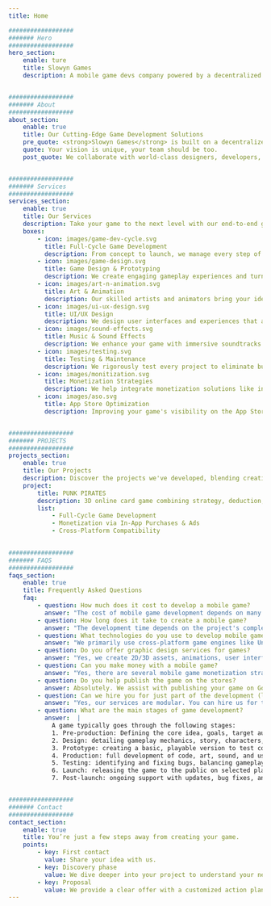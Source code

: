 ```yaml
---
title: Home

##################
####### Hero
##################
hero_section:
    enable: ture
    title: Slowyn Games
    description: A mobile game devs company powered by a decentralized network of top talent.


##################
####### About
##################    
about_section:
    enable: true
    title: Our Cutting-Edge Game Development Solutions
    pre_quote: <strong>Slowyn Games</strong> is built on a decentralized production model, designed to offer flexibility, responsiveness, and instant access to top specialized talent from around the world. For every project, we assemble a custom-built team, precisely tailored to the needs, goals, and style of the game to be developed.
    quote: Your vision is unique, your team should be too.
    post_quote: We collaborate with world-class designers, developers, and artists to deliver high-quality projects tailored to your vision. Acting as the bridge between creativity and execution, we ensure every game we craft captivates and inspires. 


##################
####### Services
##################  
services_section: 
    enable: true
    title: Our Services
    description: Take your game to the next level with our end-to-end gaming solutions.
    boxes:
        - icon: images/game-dev-cycle.svg
          title: Full-Cycle Game Development
          description: From concept to launch, we manage every step of the game development process. We deliver highperformance games using industry-leading tools like Unity and Unreal Engine. Our games are built to work seamlessly across platforms, including iOS and Android, ensuring maximum reach.
        - icon: images/game-design.svg
          title: Game Design & Prototyping
          description: We create engaging gameplay experiences and turn your ideas into tangible concepts. From mechanics to storytelling, we design fun and balanced games. Prototyping and Minimum Viable Products (MVPs) help test and refine your vision.
        - icon: images/art-n-animation.svg
          title: Art & Animation
          description: Our skilled artists and animators bring your ideas to life with stunning 2D/3D graphics, character designs, and cinematic animations that captivate players.
        - icon: images/ui-ux-design.svg
          title: UI/UX Design
          description: We design user interfaces and experiences that are sleek, intuitive, and optimized for mobile platforms, ensuring players enjoy seamless interactions with your game.
        - icon: images/sound-effects.svg
          title: Music & Sound Effects
          description: We enhance your game with immersive soundtracks and sound effects, crafting a rich audio experience that complements the gameplay and elevates player engagement.
        - icon: images/testing.svg
          title: Testing & Maintenance
          description: We rigorously test every project to eliminate bugs and ensure flawless performance. Post-launch, we provide ongoing updates, bug fixes, and fresh content to keep your game engaging over time.
        - icon: images/monitization.svg
          title: Monetization Strategies
          description: We help integrate monetization solutions like in-app purchases, ads, and subscription models to generate revenue while maintaining an enjoyable player experience.
        - icon: images/aso.svg
          title: App Store Optimization
          description: Improving your game's visibility on the App Store and Google Play through an optimized store listing, targeted keywords, and attractive visuals.


##################
####### PROJECTS
##################  
projects_section:
    enable: true
    title: Our Projects
    description: Discover the projects we've developed, blending creativity with expertise.
    project:
        title: PUNK PIRATES
        description: 3D online card game combining strategy, deduction, and bluffing, set in a unique cyberpunk-pirate universe.
        list:
            - Full-Cycle Game Development
            - Monetization via In-App Purchases & Ads
            - Cross-Platform Compatibility
            

##################
####### FAQS
##################  
faqs_section:
    enable: true
    title: Frequently Asked Questions
    faq:
        - question: How much does it cost to develop a mobile game?
          answer: "The cost of mobile game development depends on many factors: gameplay complexity, 2D or 3D graphics, number of features, integrated monetization, and more. On average, a simple mobile game can cost between €10,000 and €20,000, while a more ambitious project can exceed €50,000. We provide personalized quotes tailored to your budget."
        - question: How long does it take to create a mobile game?
          answer: "The development time depends on the project's complexity. A small mobile game can be built in 6 to 8 weeks, while a more complete game may take several months. We work in agile sprints to deliver a playable prototype quickly and iterate with you."
        - question: What technologies do you use to develop mobile games?
          answer: "We primarily use cross-platform game engines like Unity and Unreal Engine, which allow us to create high-performance games compatible with both iOS and Android. The technology is chosen based on the type of game and your specific requirements."
        - question: Do you offer graphic design services for games?
          answer: "Yes, we create 2D/3D assets, animations, user interfaces (UI), and custom visual elements adapted to your game’s style. We can also integrate existing assets if you provide them."
        - question: Can you make money with a mobile game?
          answer: "Yes, there are several mobile game monetization strategies: in-app purchases, in-game ads, subscriptions, or premium paid games. We’ll advise you on the best approach based on your concept and target audience."
        - question: Do you help publish the game on the stores?
          answer: Absolutely. We assist with publishing your game on Google Play and the App Store, including visuals creation, product page writing, ASO optimization, and submission processes with Apple and Google.
        - question: Can we hire you for just part of the development (like game design or programming)?
          answer: "Yes, our services are modular. You can hire us for the entire project or just specific parts: programming, game design, UI, QA testing, etc. We adapt to your workflow."
        - question: What are the main stages of game development? 
          answer:  |
            A game typically goes through the following stages:
            1. Pre-production: Defining the core idea, goals, target audience, and planning the project.
            2. Design: detailing gameplay mechanics, story, characters, and visual direction.
            3. Prototype: creating a basic, playable version to test core concepts.
            4. Production: full development of code, art, sound, and user interface.
            5. Testing: identifying and fixing bugs, balancing gameplay, and collecting player feedback.
            6. Launch: releasing the game to the public on selected platforms.
            7. Post-launch: ongoing support with updates, bug fixes, and new content.


##################
####### Contact
##################  
contact_section:
    enable: true
    title: You’re just a few steps away from creating your game.
    points: 
        - key: First contact
          value: Share your idea with us. 
        - key: Discovery phase
          value: We dive deeper into your project to understand your needs and vision.
        - key: Proposal
          value: We provide a clear offer with a customized action plan.
---
```

